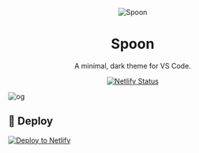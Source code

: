 <p align="center">
  <img alt="Spoon" src="https://user-images.githubusercontent.com/28982255/61381211-5a18a180-a8c8-11e9-82af-f5e4ac935824.png" />
</p>
<h1 align="center">
  Spoon
</h1>
<p align="center">
  A minimal, dark theme for VS Code.
</p>
<p align="center">
  <a href="https://app.netlify.com/sites/spoontheme/deploys">
    <img alt="Netlify Status" src="https://api.netlify.com/api/v1/badges/251c8449-1cdb-4df9-a705-854ecb613714/deploy-status" />
  </a>
</p>

![og](https://user-images.githubusercontent.com/28982255/61415452-44c66600-a90e-11e9-81ba-83e964a9e876.png)

## 💫 Deploy

[![Deploy to Netlify](https://www.netlify.com/img/deploy/button.svg)](https://app.netlify.com/start/deploy?repository=https://github.com/ayanbag/gatsbytest)
